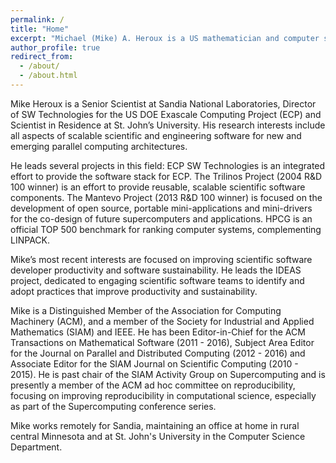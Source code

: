 ```yaml
---
permalink: /
title: "Home"
excerpt: "Michael (Mike) A. Heroux is a US mathematician and computer scientist working for the US Department of Energy and St. John's University, MN"
author_profile: true
redirect_from: 
  - /about/
  - /about.html
---
```


Mike Heroux is a Senior Scientist at Sandia National Laboratories, Director of SW Technologies for the US DOE Exascale Computing Project (ECP) and Scientist in Residence at St. John’s University. His research interests include all aspects of scalable scientific and engineering software for new and emerging parallel computing architectures. 

He leads several projects in this field: ECP SW Technologies is an integrated effort to provide the software stack for ECP. The Trilinos Project (2004 R&D 100 winner) is an effort to provide reusable, scalable scientific software components. The Mantevo Project (2013 R&D 100 winner) is focused on the development of open source, portable mini-applications and mini-drivers for the co-design of future supercomputers and applications. HPCG is an official TOP 500 benchmark for ranking computer systems, complementing LINPACK.

Mike’s most recent interests are focused on improving scientific software developer productivity and software sustainability.  He leads the IDEAS project, dedicated to engaging scientific software teams to identify and adopt practices that improve productivity and sustainability.

Mike is a Distinguished Member of the Association for Computing Machinery (ACM), and a member of the Society for Industrial and Applied Mathematics (SIAM) and IEEE. He has been Editor-in-Chief for the ACM Transactions on Mathematical Software (2011 - 2016), Subject Area Editor for the Journal on Parallel and Distributed Computing (2012 - 2016) and Associate Editor for the SIAM Journal on Scientific Computing (2010 - 2015).  He is past chair of the SIAM Activity Group on Supercomputing and is presently a member of the ACM ad hoc committee on reproducibility, focusing on improving reproducibility in computational science, especially as part of the Supercomputing conference series.

Mike works remotely for Sandia, maintaining an office at home in rural central Minnesota and at St. John's University in the Computer Science Department.
